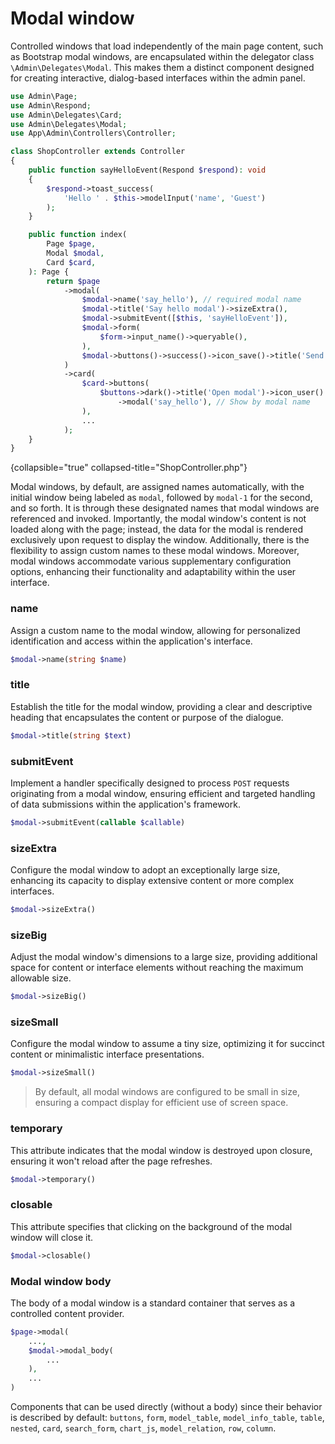 # Modal window

Controlled windows that load independently of the main page content, such as Bootstrap modal windows, are encapsulated within the delegator class `\Admin\Delegates\Modal`. This makes them a distinct component designed for creating interactive, dialog-based interfaces within the admin panel.

```php
use Admin\Page;
use Admin\Respond;
use Admin\Delegates\Card;
use Admin\Delegates\Modal;
use App\Admin\Controllers\Controller;

class ShopController extends Controller
{
	public function sayHelloEvent(Respond $respond): void
	{
		$respond->toast_success(
			'Hello ' . $this->modelInput('name', 'Guest')
		);
	}

    public function index(
		Page $page,
		Modal $modal,
		Card $card,
	): Page {
		return $page
			->modal(
			    $modal->name('say_hello'), // required modal name
				$modal->title('Say hello modal')->sizeExtra(),
				$modal->submitEvent([$this, 'sayHelloEvent']),
				$modal->form(
					$form->input_name()->queryable(),
				),
				$modal->buttons()->success()->icon_save()->title('Send')->modalSubmit(),
			)
			->card(
			    $card->buttons(
					$buttons->dark()->title('Open modal')->icon_user()
						->modal('say_hello'), // Show by modal name
				),
				...
			);
	}
}
```
{collapsible="true" collapsed-title="ShopController.php"}

Modal windows, by default, are assigned names automatically, with the initial window being labeled as `modal`, followed by `modal-1` for the second, and so forth. It is through these designated names that modal windows are referenced and invoked. Importantly, the modal window's content is not loaded along with the page; instead, the data for the modal is rendered exclusively upon request to display the window. Additionally, there is the flexibility to assign custom names to these modal windows. Moreover, modal windows accommodate various supplementary configuration options, enhancing their functionality and adaptability within the user interface.

### name
Assign a custom name to the modal window, allowing for personalized identification and access within the application's interface.
```php
$modal->name(string $name)
```

### title
Establish the title for the modal window, providing a clear and descriptive heading that encapsulates the content or purpose of the dialogue.
```php
$modal->title(string $text)
```

### submitEvent
Implement a handler specifically designed to process `POST` requests originating from a modal window, ensuring efficient and targeted handling of data submissions within the application's framework.
```php
$modal->submitEvent(callable $callable)
```

### sizeExtra
Configure the modal window to adopt an exceptionally large size, enhancing its capacity to display extensive content or more complex interfaces.
```php
$modal->sizeExtra()
```

### sizeBig
Adjust the modal window's dimensions to a large size, providing additional space for content or interface elements without reaching the maximum allowable size.
```php
$modal->sizeBig()
```

### sizeSmall
Configure the modal window to assume a tiny size, optimizing it for succinct content or minimalistic interface presentations.
```php
$modal->sizeSmall()
```

> By default, all modal windows are configured to be small in size, ensuring a compact display for efficient use of screen space.


### temporary
This attribute indicates that the modal window is destroyed upon closure, ensuring it won't reload after the page refreshes.
```php
$modal->temporary()
```

### closable
This attribute specifies that clicking on the background of the modal window will close it.
```php
$modal->closable()
```

### Modal window body
The body of a modal window is a standard container that serves as a controlled content provider.
```php
$page->modal(
	...,
	$modal->modal_body(
		...
	),
	...
)
```
Components that can be used directly (without a body) since their behavior is described by default: `buttons`, `form`, `model_table`, `model_info_table`, `table`, `nested`, `card`, `search_form`, `chart_js`, `model_relation`, `row`, `column`.
